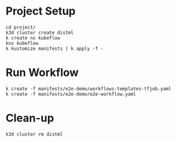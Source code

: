 # Project Setup

```
cd project/
k3d cluster create distml
k create ns kubeflow
kns kubeflow
k kustomize manifests | k apply -f -
```

# Run Workflow

```
k create -f manifests/e2e-demo/workflows-templates-tfjob.yaml
k create -f manifests/e2e-demo/e2e-workflow.yaml
```

# Clean-up

```
k3d cluster rm distml
```
